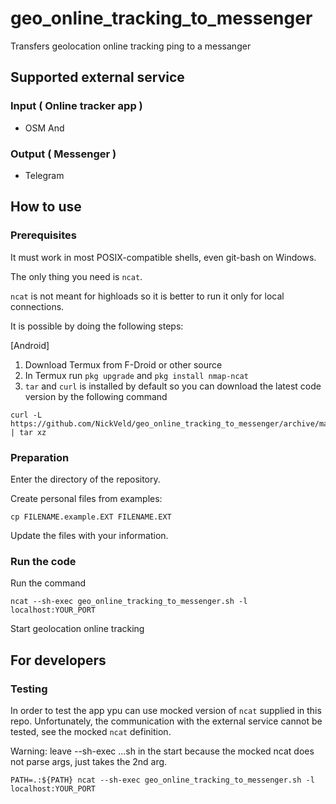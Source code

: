 # geo_online_tracking_to_messenger
Transfers geolocation online tracking ping to a messanger

## Supported external service

### Input ( Online tracker app )

- OSM And

### Output ( Messenger )

- Telegram

## How to use

### Prerequisites

It must work in most POSIX-compatible shells, even git-bash on Windows.

The only thing you need is `ncat`.

`ncat` is not meant for highloads so it is better
to run it only for local connections.

It is possible by doing the following steps:

[Android]
1. Download Termux from F-Droid or other source
2. In Termux run `pkg upgrade` and `pkg install nmap-ncat`
3. `tar` and `curl` is installed by default so you can download the latest code version by the following command

```commandline
curl -L https://github.com/NickVeld/geo_online_tracking_to_messenger/archive/main.tar.gz | tar xz
```

### Preparation

Enter the directory of the repository.

Create personal files from examples:

```commandline
cp FILENAME.example.EXT FILENAME.EXT 
```

Update the files with your information.

### Run the code

Run the command
```commandline
ncat --sh-exec geo_online_tracking_to_messenger.sh -l localhost:YOUR_PORT
```

Start geolocation online tracking

## For developers

### Testing

In order to test the app ypu can use mocked version of `ncat` supplied in this repo.
Unfortunately, the communication with the external service cannot be tested,
see the mocked `ncat` definition.

Warning: leave --sh-exec ...sh in the start because
the mocked ncat does not parse args, just takes the 2nd arg.

```
PATH=.:${PATH} ncat --sh-exec geo_online_tracking_to_messenger.sh -l localhost:YOUR_PORT
```
